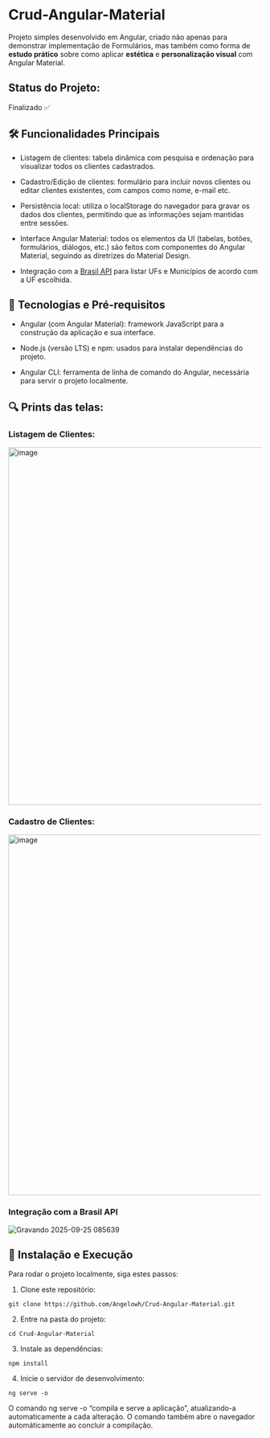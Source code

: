 # Crud-Angular-Material

Projeto simples desenvolvido em Angular, criado não apenas para demonstrar implementação de Formulários, mas também como forma de **estudo prático** sobre como aplicar **estética** e **personalização visual** com Angular Material.


## Status do Projeto:

Finalizado ✅


## 🛠️ Funcionalidades Principais

- Listagem de clientes: tabela dinâmica com pesquisa e ordenação para visualizar todos os clientes cadastrados.

- Cadastro/Edição de clientes: formulário para incluir novos clientes ou editar clientes existentes, com campos como nome, e-mail etc.

- Persistência local: utiliza o localStorage do navegador para gravar os dados dos clientes, permitindo que as informações sejam mantidas entre sessões.

- Interface Angular Material: todos os elementos da UI (tabelas, botões, formulários, diálogos, etc.) são feitos com componentes do Angular Material, seguindo as diretrizes do Material Design.

- Integração com a [Brasil API](https://brasilapi.com.br/) para listar UFs e Municípios de acordo com a UF escolhida.


## 🚧 Tecnologias e Pré-requisitos

- Angular (com Angular Material): framework JavaScript para a construção da aplicação e sua interface.

- Node.js (versão LTS) e npm: usados para instalar dependências do projeto.

- Angular CLI: ferramenta de linha de comando do Angular, necessária para servir o projeto localmente.


## 🔍 Prints das telas:

### Listagem de Clientes:

<img width="1902" height="712" alt="image" src="https://github.com/user-attachments/assets/2c42bb88-7a52-4b59-a40a-b91c4cdce682" />

### Cadastro de Clientes:

<img width="1918" height="718" alt="image" src="https://github.com/user-attachments/assets/812a8cbd-4d35-4753-ba81-782674af8ccc" />

### Integração com a Brasil API

![Gravando 2025-09-25 085639](https://github.com/user-attachments/assets/63368521-dc1d-48f5-96fe-50aaffdcfeac)


## 📌 Instalação e Execução

Para rodar o projeto localmente, siga estes passos:

1. Clone este repositório:

```cli
git clone https://github.com/Angelowh/Crud-Angular-Material.git
```


2. Entre na pasta do projeto:

```cli
cd Crud-Angular-Material
```


3. Instale as dependências:

```cli
npm install
```


4. Inicie o servidor de desenvolvimento:

```cli
ng serve -o
```

O comando ng serve -o “compila e serve a aplicação”, atualizando-a automaticamente a cada alteração. O comando também abre o navegador automáticamente ao concluir a compilação.

